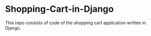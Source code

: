 Shopping-Cart-in-Django
=======================

This repo consists of code of the shopping cart application written in Django. 
